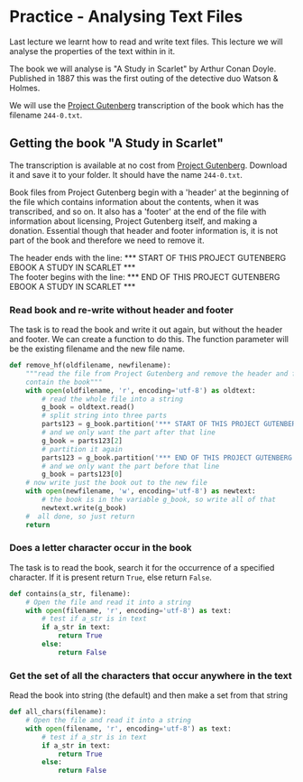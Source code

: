 # Practice - Analysing Text Files

Last lecture we learnt how to read and write text files. This lecture we will analyse the properties of the
text within in it.

The book we will analyse is "A Study in Scarlet" by Arthur Conan Doyle. Published in 1887 this was the first
outing of the detective duo Watson & Holmes.

We will use the [Project Gutenberg](www.gutenberg.org) transcription of the book which has the
filename `244-0.txt`.

## Getting the book "A Study in Scarlet"

The transcription is available at no cost from [Project Gutenberg](www.gutenberg.org). Download it and save
it to your folder. It should have the name `244-0.txt`.

Book files from Project Gutenberg begin with a 'header' at the beginning of the file which contains
information about the contents, when it was transcribed, and so on. It also has a 'footer' at the end of the
file with information about licensing, Project Gutenberg itself, and making a donation. Essential though
that header and footer information is, it is not part of the book and therefore we need to remove it.

The header ends with the line: *** START OF THIS PROJECT GUTENBERG EBOOK A STUDY IN SCARLET *** <br/>
The footer begins with the line: *** END OF THIS PROJECT GUTENBERG EBOOK A STUDY IN SCARLET ***

### Read book and re-write without header and footer

The task is to read the book and write it out again, but without the header and footer. We can create a
function to do this. The function parameter will be the existing filename and the new file name.

```python
def remove_hf(oldfilename, newfilename):
    """read the file from Project Gutenberg and remove the header and footer to leave just the parts that
    contain the book"""
    with open(oldfilename, 'r', encoding='utf-8') as oldtext:
        # read the whole file into a string
        g_book = oldtext.read()
        # split string into three parts
        parts123 = g_book.partition('*** START OF THIS PROJECT GUTENBERG EBOOK A STUDY IN SCARLET ***')
        # and we only want the part after that line
        g_book = parts123[2]
        # partition it again
        parts123 = g_book.partition('*** END OF THIS PROJECT GUTENBERG EBOOK A STUDY IN SCARLET ***')
        # and we only want the part before that line
        g_book = parts123[0]
    # now write just the book out to the new file
    with open(newfilename, 'w', encoding='utf-8') as newtext:
        # the book is in the variable g_book, so write all of that
        newtext.write(g_book)
    #  all done, so just return
    return
```

### Does a letter character occur in the book

The task is to read the book, search it for the occurrence of a specified character. If it is present
return `True`, else return `False`.

```python
def contains(a_str, filename):
    # Open the file and read it into a string
    with open(filename, 'r', encoding='utf-8') as text:
        # test if a_str is in text
        if a_str in text:
            return True
        else:
            return False
```

### Get the set of all the characters that occur anywhere in the text
Read the book into string (the default) and then make a set from that string
```python
def all_chars(filename):
    # Open the file and read it into a string
    with open(filename, 'r', encoding='utf-8') as text:
        # test if a_str is in text
        if a_str in text:
            return True
        else:
            return False
```